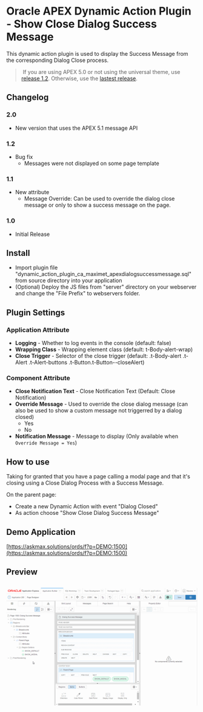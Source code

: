 # Oracle APEX Dynamic Action Plugin - Show Close Dialog Success Message
This dynamic action plugin is used to display the Success Message from the corresponding Dialog Close process.

> If you are using APEX 5.0 or not using the universal theme, use [release 1.2](../../releases/tag/v1.2). Otherwise, use the [lastest release](../../releases/latest).

## Changelog
### 2.0
  - New version that uses the APEX 5.1 message API

### 1.2
  - Bug fix
    - Messages were not displayed on some page template

### 1.1
  - New attribute
    - Message Override: Can be used to override the dialog close message or only to show a success message on the page.

### 1.0
  - Initial Release

## Install
- Import plugin file "dynamic_action_plugin_ca_maximet_apexdialogsuccessmessage.sql" from source directory into your application
- (Optional) Deploy the JS files from "server" directory on your webserver and change the "File Prefix" to webservers folder.

## Plugin Settings
### Application Attribute
- **Logging** - Whether to log events in the console (default: false)
- **Wrapping Class** - Wrapping element class (default: t-Body-alert-wrap)
- **Close Trigger** - Selector of the close trigger (default: .t-Body-alert .t-Alert .t-Alert-buttons .t-Button.t-Button--closeAlert)

### Component Attribute
- **Close Notification Text** - Close Notification Text (Default: Close Notification)
- **Override Message** - Used to override the close dialog message (can also be used to show a custom message not triggerred by a dialog closed)
  - Yes
  - No
- **Notification Message** - Message to display (Only available when `Override Message = Yes`)

## How to use
Taking for granted that you have a page calling a modal page and that it's closing using a Close Dialog Process with a Success Message.

On the parent page:
- Create a new Dynamic Action with event "Dialog Closed"
- As action choose "Show Close Dialog Success Message"

## Demo Application
[https://askmax.solutions/ords/f?p=DEMO:1500](https://askmax.solutions/ords/f?p=DEMO:1500)

## Preview
## ![](https://github.com/maxime-tremblay/apex-plugin-dialogsuccessmessage/blob/master/preview.gif)
